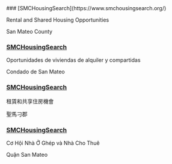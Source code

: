 <RenderIf language="en">
### [SMCHousingSearch](https://www.smchousingsearch.org/)

Rental and Shared Housing Opportunities

San Mateo County
</RenderIf>
<RenderIf language="es">
### [SMCHousingSearch](https://www.smchousingsearch.org/) 

Oportunidades de viviendas de alquiler y compartidas

Condado de San Mateo
</RenderIf>
<RenderIf language="zh">
### [SMCHousingSearch](https://www.smchousingsearch.org/) 

租賃和共享住房機會

聖馬刁郡
</RenderIf>
<RenderIf language="vi">
### [SMCHousingSearch](https://www.smchousingsearch.org/) 

Cơ Hội Nhà Ở Ghép và Nhà Cho Thuê

Quận San Mateo
</RenderIf>
